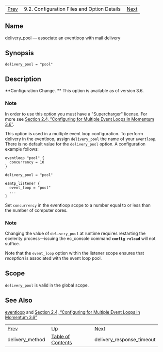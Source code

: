 |     |     |     |
| --- | --- | --- |
| [Prev](conf.ref.delivery_method)  | 9.2. Configuration Files and Option Details |  [Next](conf.ref.delivery_response_timeout.php) |

<a name="conf.ref.delivery_pool"></a>
## Name

delivery_pool — associate an eventloop with mail delivery

## Synopsis

`delivery_pool = "pool"`

<a name="idp8926224"></a>
## Description

**Configuration Change. ** This option is available as of version 3.6.

### Note

In order to use this option you must have a "Supercharger" license. For more see [Section 2.4, “Configuring for Multiple Event Loops in Momentum 3.6”](conf.multi-core "2.4. Configuring for Multiple Event Loops in Momentum 3.6").

This option is used in a multiple event loop configuration. To perform delivery in the eventloop, assign `delivery_pool` the name of your `eventloop`. There is no default value for the `delivery_pool` option. A configuration example follows:

```
eventloop "pool" {
  concurrency = 10
}

delivery_pool = "pool"

esmtp_listener {
  event_loop = "pool"
  ...
}
```

Set `concurrency` in the eventloop scope to a number equal to or less than the number of computer cores.

### Note

Changing the value of `delivery_pool` at runtime requires restarting the ecelerity process—issuing the ec_console command **`config reload`**         will not suffice.

Note that the `event_loop` option within the listener scope ensures that *reception* is associated with the event loop pool.

<a name="idp8937152"></a>
## Scope

`delivery_pool` is valid in the global scope.

<a name="idp8938800"></a>
## See Also

[eventloop](conf.ref.eventloop "eventloop") and [Section 2.4, “Configuring for Multiple Event Loops in Momentum 3.6”](conf.multi-core.php "2.4. Configuring for Multiple Event Loops in Momentum 3.6")

|     |     |     |
| --- | --- | --- |
| [Prev](conf.ref.delivery_method)  | [Up](conf.ref.files.php) |  [Next](conf.ref.delivery_response_timeout.php) |
| delivery_method  | [Table of Contents](index) |  delivery_response_timeout |
